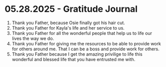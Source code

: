 # 05.28.2025 - Gratitude Journal

1. Thank you Father, because Osie finally got his hair cut.
2. Thank you Father for Kayla's life and her service to us.
3. Thank you Father for all the wonderful people that help us to life our lives the way we do.
4. Thank you Father for giving me the resources to be able to provide work for others around me.
That I can be a boss and provide work for others.
5. Thank you Father because I get the amazing privilige to life this wonderful and blessed life that you have entrusted me with.
